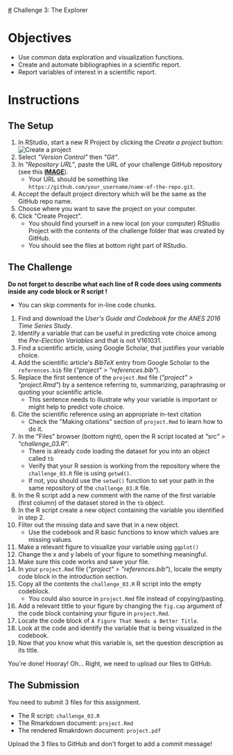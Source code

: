 [#](#) Challenge 3: The Explorer

# Objectives
- Use common data exploration and visualization functions.
- Create and automate bibliographies in a scientific report.
- Report variables of interest in a scientific report.


# Instructions


## The Setup
1. In RStudio, start a new R Project by clicking the *Create a project* button: ![Create a project](../imgs/rstudio_proj.png?raw=true "Create a project")
2. Select *"Version Control"* then *"Git"*.
3. In *"Repository URL"*, paste the URL of your challenge GitHub repository (see this [**IMAGE**](https://www.howtogeek.com/wp-content/uploads/2019/12/Copy-repo-URL-to-clipboard.png.pagespeed.ce.OoaKTWf-H_.png)).
    - Your URL should be something like `https://github.com/your_username/name-of-the-repo.git`.
4. Accept the default project directory which will be the same as the GitHub repo name.
5. Choose where you want to save the project on your computer.
6. Click "Create Project".
    - You should find yourself in a new local (on your computer) RStudio Project with the contents of the challenge folder that was created by GitHub.
    - You should see the files at bottom right part of RStudio.


## The Challenge

**Do not forget to describe what each line of R code does using comments inside any code block or R script !**
- You can skip comments for in-line code chunks.

1. Find and download the *User's Guide and Codebook for the ANES 2016 Time Series Study*.
2. Identify a variable that can be useful in predicting vote choice among the *Pre-Election Variables* and that is not V161031.
3. Find a scientific article, using Google Scholar, that justifies your variable choice.
4. Add the scientific article's *BibTeX* entry from Google Scholar to the `references.bib` file (*"project" > "references.bib"*).
5. Replace the first sentence of the `project.Rmd` file (*"project" > "project.Rmd"*) by a sentence referring to, summarizing, paraphrasing or quoting your scientific article.
    - This sentence needs to illustrate why your variable is important or might help to predict vote choice.
6. Cite the scientific reference using an appropriate in-text citation
    - Check the "Making citations" section of `project.Rmd` to learn how to do it.
7. In the "Files" browser (bottom right), open the R script located at *"src" > "challenge_03.R"*.
    - There is already code loading the dataset for you into an object called `tb`
    - Verify that your R session is working from the repository where the `challenge_03.R` file is using `getwd()`.
    - If not, you should use the `setwd()` function to set your path in the same repository of the `challenge_03.R` file.
8. In the R script add a new comment with the name of the first variable (first column) of the dataset stored in the `tb` object.
9. In the R script create a new object containing the variable you identified in step 2.
10. Filter out the missing data and save that in a new object.
    - Use the codebook and R basic functions to know which values are missing values.
11. Make a relevant figure to visualize your variable using `ggplot()`
12. Change the x and y labels of your figure to something meaningful.
13. Make sure this code works and save your file.
14. In your `project.Rmd` file (*"project" > "references.bib"*), locate the empty code block in the introduction section.
15. Copy all the contents the `challenge_03.R` R script into the empty codeblock.
    - You could also source in `project.Rmd` file instead of copying/pasting.
16. Add a relevant tittle to your figure by changing the `fig.cap` argument of the code block containing your figure in `project.Rmd`.
17. Locate the code block of `A Figure That Needs a Better Title`.
18. Look at the code and identify the variable that is being visualized in the codebook.
19. Now that you know what this variable is, set the question description as its title.

You're done! Hooray! Oh... Right, we need to upload our files to GitHub.


## The Submission

You need to submit 3 files for this assignment.

- The R script: `challenge_03.R`
- The Rmarkdown document: `project.Rmd`
- The rendered Rmakrdown document: `project.pdf`

Upload the 3 files to GitHub and don't forget to add a commit message!

